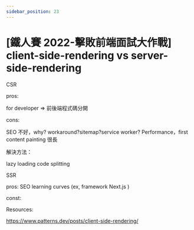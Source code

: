 ```yaml
---
sidebar_position: 23
---
```


# [鐵人賽 2022-擊敗前端面試大作戰] client-side-rendering vs server-side-rendering

CSR

pros:

for developer => 前後端程式碼分開

cons:

SEO 不好，why? workaround?sitemap?service worker?
Performance，first content painting 很長

解決方法：

lazy loading
code splitting

SSR

pros:
SEO
learning curves (ex, framework Next.js )

const:

Resources:

https://www.patterns.dev/posts/client-side-rendering/
